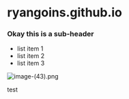 # ryangoins.github.io


### Okay this is a sub-header 

* list item 1
* list item 2
* list item 3

![image-(43).png](https://raw.githubusercontent.com/ryangoins/ryangoins.github.io/main/image-(43).png)

test
